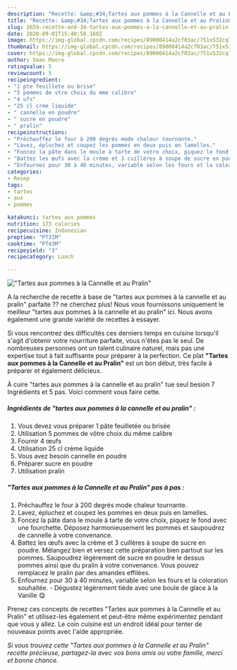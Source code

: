 ```yaml
---
description: "Recette: &amp;#34;Tartes aux pommes à la Cannelle et au Pralin&amp;#34;"
title: "Recette: &amp;#34;Tartes aux pommes à la Cannelle et au Pralin&amp;#34;"
slug: 2659-recette-and-34-tartes-aux-pommes-a-la-cannelle-et-au-pralin-and-34
date: 2020-09-01T15:40:58.168Z
image: https://img-global.cpcdn.com/recipes/89000414a2cf03ac/751x532cq70/tartes-aux-pommes-a-la-cannelle-et-au-pralin-photo-principale-de-la-recette.jpg
thumbnail: https://img-global.cpcdn.com/recipes/89000414a2cf03ac/751x532cq70/tartes-aux-pommes-a-la-cannelle-et-au-pralin-photo-principale-de-la-recette.jpg
cover: https://img-global.cpcdn.com/recipes/89000414a2cf03ac/751x532cq70/tartes-aux-pommes-a-la-cannelle-et-au-pralin-photo-principale-de-la-recette.jpg
author: Sean Moore
ratingvalue: 5
reviewcount: 5
recipeingredient:
- "1 pte feuillete ou brise"
- "5 pommes de vtre choix du mme calibre"
- "4 ufs"
- "25 cl crme liquide"
- " cannelle en poudre"
- " sucre en poudre"
- " pralin"
recipeinstructions:
- "Préchauffez le four à 200 degrés mode chaleur tournante."
- "Lavez, épluchez et coupez les pommes en deux puis en lamelles."
- "Foncez la pâte dans le moule à tarte de votre choix, piquez le fond avec une fourchette. Déposez harmonieusement les pommes et saupoudrez de cannelle à votre convenance."
- "Battez les œufs avec la crème et 3 cuillères à soupe de sucre en poudre. Mélangez bien et versez cette préparation bien partout sur les pommes. Saupoudrez légèrement de sucre en poudre le dessus pommes ainsi que du pralin à votre convenance. Vous pouvez remplacez le pralin par des amandes effilées."
- "Enfournez pour 30 à 40 minutes, variable selon les fours et la coloration souhaitée. Dégustez légèrement tiède avec une boule de glace à la Vanille 😋"
categories:
- Resep
tags:
- tartes
- aux
- pommes

katakunci: tartes aux pommes 
nutrition: 173 calories
recipecuisine: Indonesian
preptime: "PT31M"
cooktime: "PT43M"
recipeyield: "3"
recipecategory: Lunch

---
```



![&#34;Tartes aux pommes à la Cannelle et au Pralin&#34;](https://img-global.cpcdn.com/recipes/89000414a2cf03ac/751x532cq70/tartes-aux-pommes-a-la-cannelle-et-au-pralin-photo-principale-de-la-recette.jpg)

A la recherche de recette à base de &#34;tartes aux pommes à la cannelle et au pralin&#34; parfaite ?? ne cherchez plus! Nous vous fournissons uniquement le meilleur &#34;tartes aux pommes à la cannelle et au pralin&#34; ici. Nous avons également une grande variété de recettes à essayer.

Si vous rencontrez des difficultés ces derniers temps en cuisine lorsqu'il s'agit d'obtenir votre nourriture parfaite, vous n'êtes pas le seul. De nombreuses personnes ont un talent culinaire naturel, mais pas une expertise tout à fait suffisante pour préparer à la perfection. Ce plat <strong> &#34;Tartes aux pommes à la Cannelle et au Pralin&#34; </strong> est un bon début, très facile à préparer et également délicieux.

<!--inarticleads1-->

À cuire &#34;tartes aux pommes à la cannelle et au pralin&#34; tue seul besion 7 Ingrédients et 5 pas. Voici comment vous faire cette.

##### Ingrédients de &#34;tartes aux pommes à la cannelle et au pralin&#34; :

1. Vous devez vous préparer 1 pâte feuilletée ou brisée
1. Utilisation 5 pommes de vôtre choix du même calibre
1. Fournir 4 œufs
1. Utilisation 25 cl crème liquide
1. Vous avez besoin  cannelle en poudre
1. Préparer  sucre en poudre
1. Utilisation  pralin




<!--inarticleads2-->

##### &#34;Tartes aux pommes à la Cannelle et au Pralin&#34; pas à pas :

1. Préchauffez le four à 200 degrés mode chaleur tournante.
1. Lavez, épluchez et coupez les pommes en deux puis en lamelles.
1. Foncez la pâte dans le moule à tarte de votre choix, piquez le fond avec une fourchette. Déposez harmonieusement les pommes et saupoudrez de cannelle à votre convenance.
1. Battez les œufs avec la crème et 3 cuillères à soupe de sucre en poudre. Mélangez bien et versez cette préparation bien partout sur les pommes. Saupoudrez légèrement de sucre en poudre le dessus pommes ainsi que du pralin à votre convenance. Vous pouvez remplacez le pralin par des amandes effilées.
1. Enfournez pour 30 à 40 minutes, variable selon les fours et la coloration souhaitée. - Dégustez légèrement tiède avec une boule de glace à la Vanille 😋




<!--inarticleads1-->

<p>
Prenez ces concepts de recettes &#34;Tartes aux pommes à la Cannelle et au Pralin&#34; et utilisez-les également et peut-être même expérimentez pendant que vous y allez. Le coin cuisine est un endroit idéal pour tenter de nouveaux points avec l'aide appropriée.
</p>

<p>
<i>Si vous trouvez cette &#34;Tartes aux pommes à la Cannelle et au Pralin&#34; recette précieuse, partagez-la avec vos bons amis ou votre famille, merci et bonne chance.</i>
</p>
